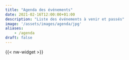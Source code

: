 ```yaml
---
title: "Agenda des événements"
date: 2021-02-16T12:00:00+01:00
description: "Liste des événements à venir et passés"
image: '/assets/images/agenda/jpg'
aliases:
    - /agenda
draft: false 
---
```

{{< nw-widget >}}

